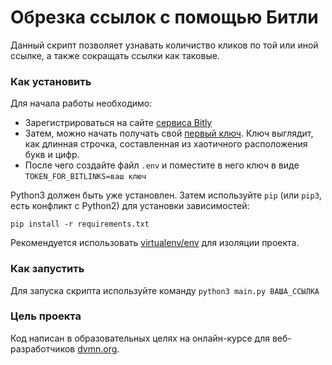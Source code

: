 # Обрезка ссылок с помощью Битли

Данный скрипт позволяет узнавать количиство кликов по той или иной ссылке, а также сокращать ссылки как таковые.

### Как установить

Для начала работы необходимо:
- Зарегистрироваться на сайте [сервиса Bitly](https://bitly.com)
- Затем, можно начать получать свой [первый ключ](https://bitly.com/a/sign_in?rd=/a/oauth_apps). Ключ выглядит, как длинная строчка, составленная из хаотичного расположения букв и цифр.
- После чего создайте файл `.env` и поместите в него ключ в виде `TOKEN_FOR_BITLINKS=ваш ключ`

Python3 должен быть уже установлен. 
Затем используйте `pip` (или `pip3`, есть конфликт с Python2) для установки зависимостей:
```
pip install -r requirements.txt
```
Рекомендуется использовать [virtualenv/env](https://docs.python.org/3/library/venv.html) для изоляции проекта.

### Как запустить

Для запуска скрипта используйте команду `python3 main.py ВАША_ССЫЛКА`

### Цель проекта

Код написан в образовательных целях на онлайн-курсе для веб-разработчиков [dvmn.org](https://dvmn.org/).